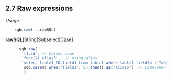 ## 2.7 Raw expressions

*Usage*
```js
    sqb.raw(...rawSQL)
  ```
**rawSQL**[String|Subselect|Case]
```js
      sqb.raw(
       't1.id', // Column name
       'func(1) alias5',  // using alias
       'select table1_ID,field1 from table1 where table1.field2= \'Tokyo\'' , // Sub-select
        sqb.case().when('field1', 5).then().as('alias6')  // Case/when expression with alias
        )
   ```     